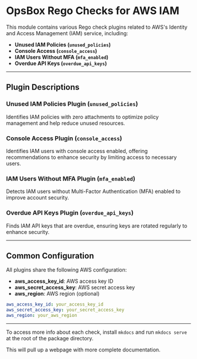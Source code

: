 # OpsBox Rego Checks for AWS IAM

This module contains various Rego check plugins related to AWS's Identity and Access Management (IAM) service, including:

- **Unused IAM Policies (`unused_policies`)**
- **Console Access (`console_access`)**
- **IAM Users Without MFA (`mfa_enabled`)**
- **Overdue API Keys (`overdue_api_keys`)**

---

## Plugin Descriptions

### Unused IAM Policies Plugin (`unused_policies`)
Identifies IAM policies with zero attachments to optimize policy management and help reduce unused resources.

### Console Access Plugin (`console_access`)
Identifies IAM users with console access enabled, offering recommendations to enhance security by limiting access to necessary users.

### IAM Users Without MFA Plugin (`mfa_enabled`)
Detects IAM users without Multi-Factor Authentication (MFA) enabled to improve account security.

### Overdue API Keys Plugin (`overdue_api_keys`)
Finds IAM API keys that are overdue, ensuring keys are rotated regularly to enhance security.

---

## Common Configuration

All plugins share the following AWS configuration:

- **aws_access_key_id**: AWS access key ID
- **aws_secret_access_key**: AWS secret access key
- **aws_region**: AWS region (optional)

```yaml
aws_access_key_id: your_access_key_id
aws_secret_access_key: your_secret_access_key
aws_region: your_aws_region
```

---

To access more info about each check, install `mkdocs` and run `mkdocs serve` at the root of the package directory.

This will pull up a webpage with more complete documentation.